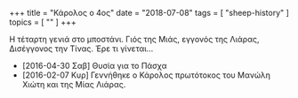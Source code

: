 +++
title = "Κάρολος ο 4ος"
date = "2018-07-08"
tags = [ "sheep-history" ]
topics = [ "" ]
+++

Η τέταρτη γενιά στο μποστάνι. Γιός της Μιάς, εγγονός της Λιάρας, Δισέγγονος την Τίνας. Έρε τι γίνεται…

-   <span class="timestamp-wrapper"><span class="timestamp">[2016-04-30 Σαβ] </span></span> Θυσία για το Πάσχα
-   <span class="timestamp-wrapper"><span class="timestamp">[2016-02-07 Κυρ] </span></span> Γεννήθηκε ο Κάρολος πρωτότοκος του Μανώλη Χιώτη και της Μίας Λιάρας.
